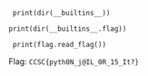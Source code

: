 ``` print(dir(__builtins__))```

```print(dir(__builtins__.flag))```

``` print(flag.read_flag())```

Flag: ```CCSC{pyth0N_j@IL_0R_15_It?}```
